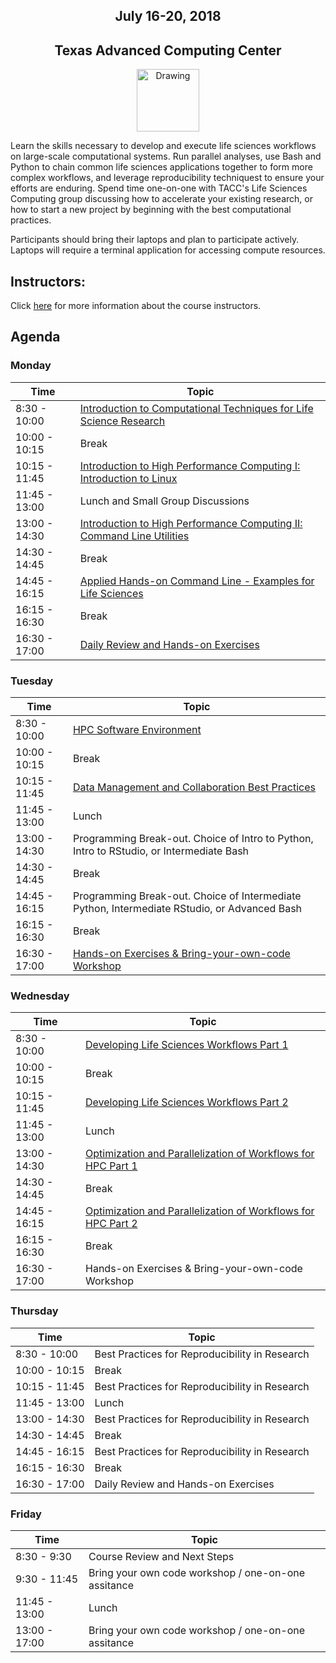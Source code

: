 <center>
<h2>July 16-20, 2018</h2>
<h2>Texas Advanced Computing Center</h2></center>
<center><img src="https://www.tacc.utexas.edu/documents/1084364/1275944/tacc.png" alt="Drawing" style="height:100px;"/></center>

Learn the skills necessary to develop and execute life sciences workflows on large-scale computational systems. Run parallel analyses, use Bash and Python to chain common life sciences applications together to form more complex workflows, and leverage reproducibility techniquest to ensure your efforts are enduring. Spend time one-on-one with TACC's Life Sciences Computing group discussing how to accelerate your existing research, or how to start a new project by beginning with the best computational practices.

Participants should bring their laptops and plan to participate actively. Laptops will require a terminal application for accessing compute resources.

## Instructors:

Click [here](docs/instructors.md) for more information about the course instructors.

## Agenda

### Monday

| Time | Topic |
|----------|--------------------------------------------------|
|  8:30 - 10:00 | [Introduction to Computational Techniques for Life Science Research](docs/welcome/welcome_01.md) |
| 10:00 - 10:15 | Break |
| 10:15 - 11:45 | [Introduction to High Performance Computing I: Introduction to Linux](docs/intro_to_linux/intro_to_linux_01.md) |
| 11:45 - 13:00 | Lunch and Small Group Discussions|
| 13:00 - 14:30 | [Introduction to High Performance Computing II: Command Line Utilities](docs/intro_to_hpc/intro_to_hpc_01.md) |
| 14:30 - 14:45 | Break |
| 14:45 - 16:15 | [Applied Hands-on Command Line - Examples for Life Sciences](docs/gnu_utils/gnu_utils_01.md) |
| 16:15 - 16:30 | Break |
| 16:30 - 17:00 | [Daily Review and Hands-on Exercises](docs/hands_on_01.md) |

### Tuesday

| Time | Topic |
|--------|--------------------------------------------------|
|  8:30 - 10:00 | [HPC Software Environment](docs/hpc_software_environment/hpc_software_environment_01.md) |
| 10:00 - 10:15 | Break |
| 10:15 - 11:45 | [Data Management and Collaboration Best Practices](docs/data_management/data_management.md) |
| 11:45 - 13:00 | Lunch |
| 13:00 - 14:30 | Programming Break-out. Choice of Intro to Python, Intro to RStudio, or Intermediate Bash |
| 14:30 - 14:45 | Break |
| 14:45 - 16:15 | Programming Break-out. Choice of Intermediate Python, Intermediate RStudio, or Advanced Bash |
| 16:15 - 16:30 | Break |
| 16:30 - 17:00 | [Hands-on Exercises & Bring-your-own-code Workshop](docs/hands_on_02.md) |

### Wednesday

| Time | Topic |
|--------|--------------------------------------------------|
|  8:30 - 10:00 | [Developing Life Sciences Workflows Part 1](docs/workflows/workflows1_1.md) |
| 10:00 - 10:15 | Break |
| 10:15 - 11:45 | [Developing Life Sciences Workflows Part 2](docs/LSworflow2_JWS.md) |
| 11:45 - 13:00 | Lunch |
| 13:00 - 14:30 | [Optimization and Parallelization of Workflows for HPC Part 1](docs/optimization_parallelization/optimization_parallelization_01.md) |
| 14:30 - 14:45 | Break |
| 14:45 - 16:15 | [Optimization and Parallelization of Workflows for HPC Part 2](docs/optimization_parallelization/optimization_parallelization_04.md) |
| 16:15 - 16:30 | Break |
| 16:30 - 17:00 | Hands-on Exercises & Bring-your-own-code Workshop |

### Thursday

| Time | Topic |
|--------|--------------------------------------------------|
|  8:30 - 10:00 | Best Practices for Reproducibility in Research |
| 10:00 - 10:15 | Break |
| 10:15 - 11:45 | Best Practices for Reproducibility in Research |
| 11:45 - 13:00 | Lunch |
| 13:00 - 14:30 | Best Practices for Reproducibility in Research |
| 14:30 - 14:45 | Break |
| 14:45 - 16:15 | Best Practices for Reproducibility in Research |
| 16:15 - 16:30 | Break |
| 16:30 - 17:00 | Daily Review and Hands-on Exercises  |

### Friday

| Time | Topic |
|--------|--------------------------------------------------|
|  8:30 - 9:30  | Course Review and Next Steps |
|  9:30 - 11:45 | Bring your own code workshop / one-on-one assitance |
| 11:45 - 13:00 | Lunch |
| 13:00 - 17:00 | Bring your own code workshop / one-on-one assitance |
